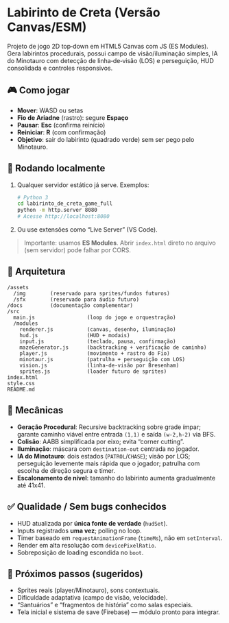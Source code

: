 # Labirinto de Creta (Versão Canvas/ESM)

Projeto de jogo 2D top‑down em HTML5 Canvas com JS (ES Modules). Gera labirintos procedurais, possui campo de visão/iluminação simples, IA do Minotauro com detecção de linha‑de‑visão (LOS) e perseguição, HUD consolidada e controles responsivos.

## 🎮 Como jogar
- **Mover**: WASD ou setas
- **Fio de Ariadne** (rastro): segure **Espaço**
- **Pausar**: **Esc** (confirma reinício)
- **Reiniciar**: **R** (com confirmação)
- **Objetivo**: sair do labirinto (quadrado verde) sem ser pego pelo Minotauro.

## 🚀 Rodando localmente
1. Qualquer servidor estático já serve. Exemplos:
   ```bash
   # Python 3
   cd labirinto_de_creta_game_full
   python -m http.server 8080
   # Acesse http://localhost:8080
   ```
2. Ou use extensões como “Live Server” (VS Code).

> Importante: usamos **ES Modules**. Abrir `index.html` direto no arquivo (sem servidor) pode falhar por CORS.

## 🧩 Arquitetura
```
/assets
  /img        (reservado para sprites/fundos futuros)
  /sfx        (reservado para áudio futuro)
/docs         (documentação complementar)
/src
  main.js                 (loop do jogo e orquestração)
  /modules
    renderer.js           (canvas, desenho, iluminação)
    hud.js                (HUD + modais)
    input.js              (teclado, pausa, confirmação)
    mazeGenerator.js      (backtracking + verificação de caminho)
    player.js             (movimento + rastro do Fio)
    minotaur.js           (patrulha + perseguição com LOS)
    vision.js             (linha-de-visão por Bresenham)
    sprites.js            (loader futuro de sprites)
index.html
style.css
README.md
```

## 🧠 Mecânicas
- **Geração Procedural**: Recursive backtracking sobre grade ímpar; garante caminho viável entre entrada `(1,1)` e saída `(w-2,h-2)` via BFS.
- **Colisão**: AABB simplificada por eixo; evita “corner cutting”.
- **Iluminação**: máscara com `destination-out` centrada no jogador.
- **IA do Minotauro**: dois estados (`PATROL`/`CHASE`); visão por LOS; perseguição levemente mais rápida que o jogador; patrulha com escolha de direção segura e timer.
- **Escalonamento de nível**: tamanho do labirinto aumenta gradualmente até 41x41.

## ✅ Qualidade / Sem bugs conhecidos
- HUD atualizada por **única fonte de verdade** (`hudSet`).
- Inputs registrados **uma vez**; polling no loop.
- Timer baseado em `requestAnimationFrame` (`timeMs`), não em `setInterval`.
- Render em alta resolução com `devicePixelRatio`.
- Sobreposição de loading escondida no `boot`.

## 📌 Próximos passos (sugeridos)
- Sprites reais (player/Minotauro), sons contextuais.
- Dificuldade adaptativa (campo de visão, velocidade).
- “Santuários” e “fragmentos de história” como salas especiais.
- Tela inicial e sistema de save (Firebase) — módulo pronto para integrar.
